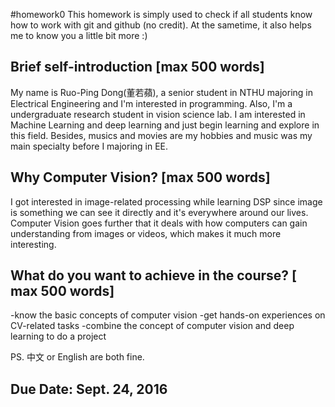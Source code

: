 #homework0
This homework is simply used to check if all students know how to work with git and github (no credit).
At the sametime, it also helps me to know you a little bit more :)

## Brief self-introduction [max 500 words]

My name is Ruo-Ping Dong(董若蘋), a senior student in NTHU majoring in Electrical Engineering and I'm interested in programming. Also, I'm a undergraduate research student in vision science lab. I am interested in Machine Learning and deep learning and just begin learning and explore in this field. Besides, musics and movies are my hobbies and music was my main specialty before I majoring in EE.  

## Why Computer Vision? [max 500 words]

I got interested in image-related processing while learning DSP since image is something we can see it directly and it's everywhere around our lives. Computer Vision goes further that it deals with how computers can gain understanding from images or videos, which makes it much more interesting.

## What do you want to achieve in the course? [ max 500 words]

-know the basic concepts of computer vision
-get hands-on experiences on CV-related tasks
-combine the concept of computer vision and deep learning to do a project

PS. 中文 or English are both fine.

## Due Date: Sept. 24, 2016
